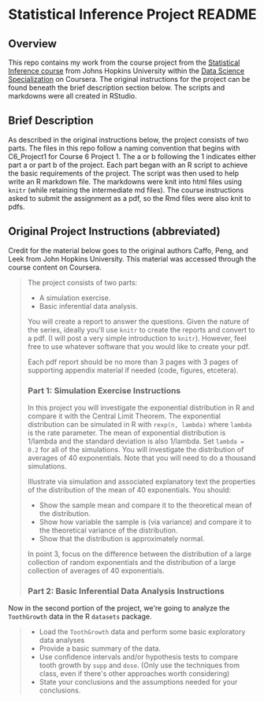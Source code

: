# Statistical Inference Project README

## Overview

This repo contains my work from the course project from the
[Statistical Inference course][1] from Johns Hopkins University within the
[Data Science Specialization][2] on Coursera. The original instructions for the
project can be found beneath the brief description section below. The scripts
and markdowns were all created in RStudio.

[1]: https://www.coursera.org/learn/statistical-inference "Statistical Inference course"
[2]: https://www.coursera.org/specializations/jhu-data-science "Data Science Specialization"


## Brief Description

As described in the original instructions below, the project consists of two
parts. The files in this repo follow a naming convention that begins with
C6_Project1 for Course 6 Project 1. The a or b following the 1 indicates either
part a or part b of the project. Each part began with an R script to achieve the
basic requirements of the project. The script was then used to help write an R
markdown file. The markdowns were knit into html files using `knitr` (while
retaining the intermediate md files). The course instructions asked to submit
the assignment as a pdf, so the Rmd files were also knit to pdfs.

## Original Project Instructions (abbreviated)

Credit for the material below goes to the original authors Caffo, Peng, and
Leek from John Hopkins University. This material was accessed through the course
content on Coursera.

>
>The project consists of two parts:
>
>* A simulation exercise.  
>* Basic inferential data analysis.
>
>You will create a report to answer the questions. Given the nature of the
series, ideally you'll use `knitr` to create the reports and convert to a pdf.
(I will post a very simple introduction to `knitr`). However, feel free to use
whatever software that you would like to create your pdf.
>
>Each pdf report should be no more than 3 pages with 3 pages of supporting
appendix material if needed (code, figures, etcetera).
>
>### Part 1: Simulation Exercise Instructions
>In this project you will investigate the exponential distribution in R and
compare it with the Central Limit Theorem. The exponential distribution can be
simulated in R with `rexp(n, lambda)` where `lambda` is the rate parameter. The
mean of exponential distribution is 1/lambda and the standard deviation is also
1/lambda. Set `lambda = 0.2` for all of the simulations. You will investigate
the distribution of averages of 40 exponentials. Note that you will need to do a
thousand simulations.
>
>Illustrate via simulation and associated explanatory text the properties of the
distribution of the mean of 40 exponentials. You should:
>
>* Show the sample mean and compare it to the theoretical mean of the
distribution.  
>* Show how variable the sample is (via variance) and compare it to the
theoretical variance of the distribution.  
>* Show that the distribution is approximately normal.
>
>In point 3, focus on the difference between the distribution of a large
collection of random exponentials and the distribution of a large collection of
averages of 40 exponentials.
>
>### Part 2: Basic Inferential Data Analysis Instructions 
Now in the second portion of the project, we're going to analyze the
`ToothGrowth` data in the R `datasets` package.
>
>* Load the `ToothGrowth` data and perform some basic exploratory data analyses
>* Provide a basic summary of the data.
>* Use confidence intervals and/or hypothesis tests to compare tooth growth by
`supp` and `dose`. (Only use the techniques from class, even if there's other
approaches worth considering)
>* State your conclusions and the assumptions needed for your conclusions.
>


